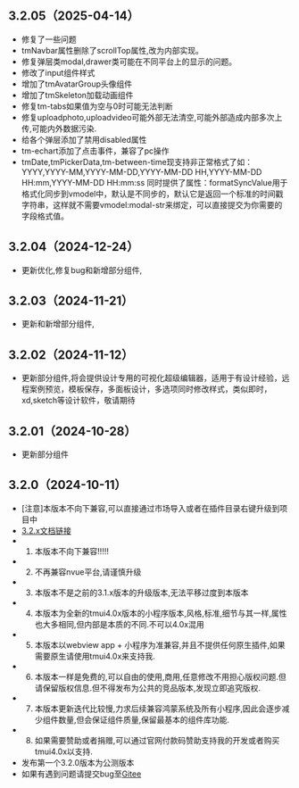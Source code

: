## 3.2.05（2025-04-14）
* 修复了一些问题
* tmNavbar属性删除了scrollTop属性,改为内部实现。
* 修复弹层类modal,drawer类可能在不同平台上的显示的问题。
* 修改了input组件样式
* 增加了tmAvatarGroup头像组件
* 增加了tmSkeleton加载动画组件
* 修复tm-tabs如果值为空与0时可能无法判断
* 修复uploadphoto,uploadvideo可能外部无法清空,可能外部造成内部多次上传,可能内外数据污染.
* 给各个弹层添加了禁用disabled属性
* tm-echart添加了点击事件，兼容了pc操作
* tmDate,tmPickerData,tm-between-time现支持非正常格式了如：YYYY,YYYY-MM,YYYY-MM-DD,YYYY-MM-DD HH,YYYY-MM-DD HH:mm,YYYY-MM-DD HH:mm:ss
同时提供了属性：formatSyncValue用于格式化同步到vmodel中，默认是不同步的，默认它是返回一个标准的时间戳字符串，这样就不需要vmodel:modal-str来绑定，可以直接提交为你需要的字段格式值。
## 3.2.04（2024-12-24）
* 更新优化,修复bug和新增部分组件,
## 3.2.03（2024-11-21）
* 更新和新增部分组件,
## 3.2.02（2024-11-12）
* 更新部分组件,将会提供设计专用的可视化超级编辑器，适用于有设计经验，远程案例预览，模板保存，多面板设计，多选项同时修改样式，类似即时，xd,sketch等设计软件，敬请期待
## 3.2.01（2024-10-28）
* 更新部分组件
## 3.2.0（2024-10-11）
* [注意]本版本不向下兼容,可以直接通过市场导入或者在插件目录右键升级到项目中
* [3.2.x文档链接](https://tmui.design/)
* 1. 本版本不向下兼容!!!!!
* 2. 不再兼容nvue平台,请谨慎升级
* 3. 本版本不是之前的3.1.x版本的升级版本,无法平移过度到本版本
* 4. 本版本为全新的tmui4.0x版本的小程序版本,风格,标准,细节与其一样,属性也大多相同,但内部是本质的不同.不可以4.0x混用
* 5. 本版本以webview app + 小程序为准兼容,并且不提供任何原生插件,如果需要原生请使用tmui4.0x来支持我.
* 6. 本版本一样是免费的,可以自由的使用,商用,任意修改不用担心版权问题.但请保留版权信息.但不得发布为公共的竞品版本,发现立即追究版权.
* 7. 本版本更新迭代比较慢,力求后续兼容鸿蒙系统及所有小程序,因此会逐步减少组件数量,但会保证组件质量,保留最基本的组件库功能.
* 8. 如果需要赞助或者捐赠,可以通过官网付款码赞助支持我的开发或者购买tmui4.0x以支持.
* 发布第一个3.2.0版本为公测版本
* 如果有遇到问题请提交bug至[Gitee](https://gitee.com/LYTB/tm-vuetify-for-vue3)
